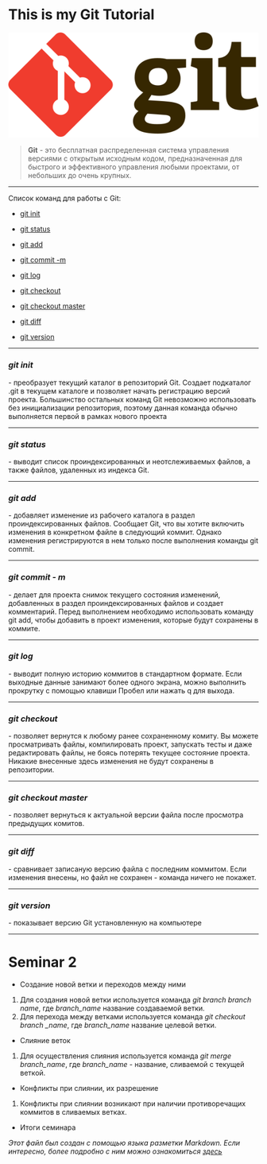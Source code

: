 # This is my Git Tutorial
![Logo_Git](/Git-logo.svg "Логотип Git")
>**Git**
\- это бесплатная распределенная система управления версиями с открытым исходным кодом, предназначенная для быстрого и эффективного управления любыми проектами, от небольших до очень крупных.
***
Список команд для работы с Git:

* [git init](#git-init)

* [git status](#git-status)

* [git add](#git-add)

* [git commit -m](#git-commit---m)

* [git log](#git-log)

* [git checkout](#git-checkout)

* [git checkout master](#git-checkout-master)

* [git diff](#git-diff)

* [git version](#git-version)

***
### ***git init***

\- преобразует текущий каталог в репозиторий Git. Создает подкаталог .git в текущем каталоге и позволяет начать регистрацию версий проекта. Большинство остальных команд Git невозможно использовать без инициализации репозитория, поэтому данная команда обычно выполняется первой в рамках нового проекта

***

### ***git status***

\- выводит список проиндексированных и неотслеживаемых файлов, а также файлов, удаленных из индекса Git.

***

### ***git add***

\- добавляет изменение из рабочего каталога в раздел проиндексированных файлов. Cообщает Git, что вы хотите включить изменения в конкретном файле в следующий коммит. Однако изменения регистрируются в нем только после выполнения команды git commit.

***

### ***git commit - m***

\- делает для проекта снимок текущего состояния изменений, добавленных в раздел проиндексированных файлов и создает комментарий. Перед выполнением необходимо использовать команду git add, чтобы добавить в проект изменения, которые будут сохранены в коммите.

***

### ***git log***

\- выводит полную историю коммитов в стандартном формате. Если выходные данные занимают более одного экрана, можно выполнить прокрутку с помощью клавиши Пробел или нажать q для выхода.

***

### ***git checkout***

\- позволяет вернутся к любому ранее сохраненному комиту. Вы можете просматривать файлы, компилировать проект, запускать тесты и даже редактировать файлы, не боясь потерять текущее состояние проекта. Никакие внесенные здесь изменения не будут сохранены в репозитории.

***

### ***git checkout master***

\- позволяет вернуться к актуальной версии файла после просмотра предыдущих комитов.

***

### ***git diff***

\- сравнивает записаную версию файла с последним коммитом. Если изменения внесены, но файл не сохранен - команда ничего не покажет.

***

### ***git version***

\- показывает версию Git установленную на компьютере

***

# Seminar 2

* Создание новой ветки и переходов между ними
1. Для создания новой ветки используется команда *git branch branch name*, где *branch_name* название создаваемой ветки.
2. Для перехода между ветками используется команда *git checkout branch _name*, где *branch_name* название целевой ветки.
* Слияние веток

1. Для осуществления слияния используется команда *git merge branch_name*, где *branch_name* - название, сливаемой с текущей веткой.
* Конфликты при слиянии, их разрешение
1. Конфликты при слиянии возникают при наличии противоречащих коммитов в сливаемых ветках.
* Итоги семинара

*Этот файл был создан с помощью языка разметки Markdown. Если интересно, более подробно с ним можно ознакомиться*
[*здесь*](https://gist.github.com/Jekins/2bf2d0638163f1294637)